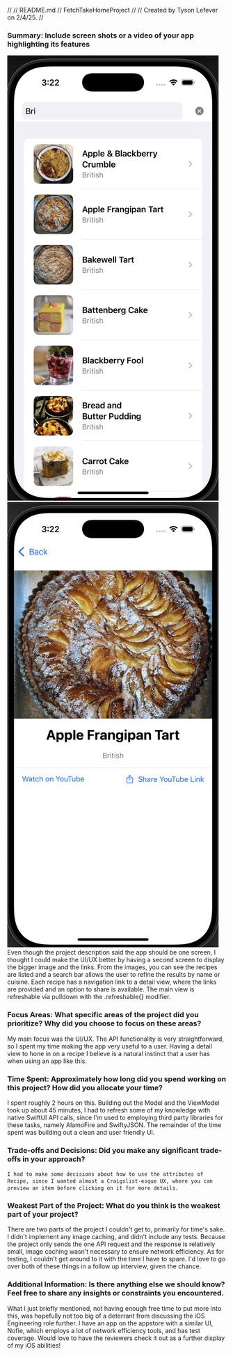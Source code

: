 //
//  README.md
//  FetchTakeHomeProject
//
//  Created by Tyson Lefever on 2/4/25.
//

### Summary: Include screen shots or a video of your app highlighting its features
![image info](./FetchTakeHomeProject/Assets.xcassets/ListView.png)
![image info](./FetchTakeHomeProject/Assets.xcassets/DetailView.png)
Even though the project description said the app should be one screen, I thought I could make the UI/UX better by having a second screen to display the bigger image and the links. From the images, you can see the recipes are listed and a search bar allows the user to refine the results by name or cuisine. Each recipe has a navigation link to a detail view, where the links are provided and an option to share is available. The main view is refreshable via pulldown with the .refreshable{} modifier.

### Focus Areas: What specific areas of the project did you prioritize? Why did you choose to focus on these areas?

My main focus was the UI/UX. The API functionality is very straightforward, so I spent my time making the app very useful to a user. Having a detail view to hone in on a recipe I believe is a natural instinct that a user has when using an app like this.

### Time Spent: Approximately how long did you spend working on this project? How did you allocate your time?

I spent roughly 2 hours on this. Building out the Model and the ViewModel took up about 45 minutes, I had to refresh some of my knowledge with native SwiftUI API calls, since I'm used to employing third party libraries for these tasks, namely AlamoFire and SwiftyJSON. The remainder of the time spent was building out a clean and user friendly UI.

### Trade-offs and Decisions: Did you make any significant trade-offs in your approach?
    I had to make some decisions about how to use the attributes of Recipe, since I wanted almost a Craigslist-esque UX, where you can preview an item before clicking on it for more details.

### Weakest Part of the Project: What do you think is the weakest part of your project?
There are two parts of the project I couldn't get to, primarily for time's sake. I didn't implement any image caching, and didn't include any tests. Because the project only sends the one API request and the response is relatively small, image caching wasn't necessary to ensure network efficiency. As for testing, I couldn't get around to it with the time I have to spare. I'd love to go over both of these things in a follow up interview, given the chance.

### Additional Information: Is there anything else we should know? Feel free to share any insights or constraints you encountered.
  What I just briefly mentioned, not having enough free time to put more into this, was hopefully not too big of a deterrant from discussing the iOS Engineering role further. I have an app on the appstore with a similar UI, Nofie, which employs a lot of network efficiency tools, and has test coverage. Would love to have the reviewers check it out as a further display of my iOS abilities!
